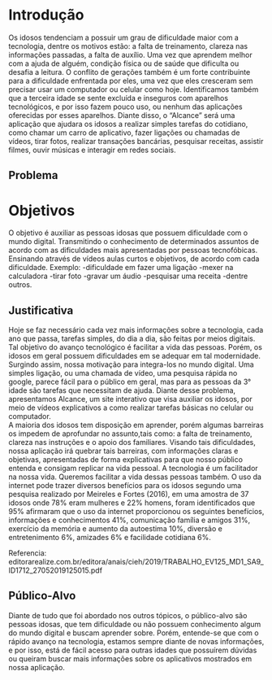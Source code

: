 # Introdução
Os idosos tendenciam a possuir um grau de dificuldade maior com a tecnologia, dentre os motivos estão: 
a falta de treinamento, 
clareza nas informações passadas, 
a falta de auxílio.
Uma vez que aprendem melhor com a ajuda de alguém, condição física ou de saúde que dificulta ou desafia a leitura. O conflito de gerações também é um forte contribuinte para a dificuldade enfrentada por eles, uma vez que eles cresceram sem precisar usar um computador ou celular como hoje. Identificamos também
que a terceira idade se sente excluída e inseguros com aparelhos tecnológicos, e por isso fazem pouco uso, ou nenhum das aplicações oferecidas por esses aparelhos. Diante disso, o “Alcance” será uma aplicação que ajudara os idosos a realizar simples tarefas do cotidiano, como chamar um carro de aplicativo, fazer ligações ou chamadas de vídeos, tirar fotos, realizar transações bancárias, pesquisar receitas, assistir filmes, ouvir músicas e interagir em redes sociais.  


## Problema

# Objetivos
O objetivo é auxiliar as pessoas idosas que possuem dificuldade com o mundo digital. 
Transmitindo o conhecimento de determinados assuntos de acordo com as dificuldades mais apresentadas por pessoas tecnofóbicas. 
Ensinando através de vídeos aulas curtos e objetivos, de acordo com cada dificuldade.
Exemplo: 
-dificuldade em fazer uma ligação
-mexer na calculadora 
-tirar foto 
-gravar um áudio 
-pesquisar uma receita
-dentre outros.

## Justificativa

Hoje se faz necessário cada vez mais informações sobre a tecnologia, cada ano que passa, tarefas simples, do dia a dia, são feitas por meios digitais. Tal objetivo do avanço tecnológico é facilitar a vida das pessoas. Porém, os idosos em geral possuem dificuldades em se adequar em tal modernidade. Surgindo assim, nossa motivação para integra-los no mundo digital. Uma simples ligação, ou uma chamada de vídeo, uma pesquisa rápida no google, parece fácil para o público em geral, mas para as pessoas da 3° idade são tarefas que necessitam de ajuda.  Diante desse problema, apresentamos Alcance, um site interativo que visa auxiliar os idosos, por meio de vídeos explicativos a como realizar tarefas básicas no celular ou computador.  
A maioria dos idosos tem disposição em aprender, porém algumas barreiras os impedem de aprofundar no assunto,tais como:  a falta de treinamento, clareza nas instruções e o apoio dos familiares. Visando tais dificuldades, nossa aplicação irá quebrar tais barreiras, com informações claras e objetivas, apresentadas de forma explicativas para que nosso público entenda e consigam replicar na vida pessoal. A tecnologia é um facilitador na nossa vida. Queremos facilitar a vida dessas pessoas também. 
O uso da internet pode trazer diversos benefícios para os idosos segundo uma pesquisa realizado por Meireles e Fortes (2016), em uma amostra de 37 idosos onde 78% eram mulheres e 22% homens, foram identificados que 95% afirmaram que o uso da internet proporcionou os seguintes benefícios, informações e conhecimentos 41%, comunicação família e amigos 31%, exercício da memória e aumento da autoestima 10%, diversão e entretenimento 6%, amizades 6% e facilidade cotidiana 6%. 

Referencia: editorarealize.com.br/editora/anais/cieh/2019/TRABALHO_EV125_MD1_SA9_ID1712_27052019125015.pdf 
## Público-Alvo

Diante de tudo que foi abordado nos outros tópicos, o público-alvo são pessoas idosas, que tem dificuldade ou não possuem conhecimento algum do mundo digital e buscam aprender sobre. Porém, entende-se que com o rápido avanço na tecnologia, estamos sempre diante de novas informações, e por isso, está de fácil acesso para outras idades que possuírem dúvidas ou queiram buscar mais informações sobre os aplicativos mostrados em nossa aplicação.
